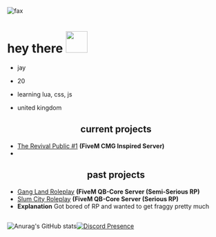 <img src="https://komarev.com/ghpvc/?username=Jay-Founder-SCRP&color=lightgray" alt="fax" width="" height="">

<h1>
  hey there
  <img src="https://media.giphy.com/media/hvRJCLFzcasrR4ia7z/giphy.gif" width="50px"/>
</h1>

- jay

- 20

- learning lua, css, js

- united kingdom

<p align="center">
  
</p>

<p align="center">

</p>

<h2 align="center">current projects</h2>

- [The Revival Public #1](https://discord.io/therevival) **(FiveM CMG Inspired Server)**
- 
 <h2 align="center">past projects</h2>
 
- [Gang Land Roleplay]() **(FiveM QB-Core Server (Semi-Serious RP)**
- [Slum City Roleplay]() **(FiveM QB-Core Server (Serious RP)**
 - **Explanation**
 Got bored of RP and wanted to get fraggy pretty much
<h2 align="center"></h2>

![Anurag's GitHub stats](https://github-readme-stats.vercel.app/api?username=JayTryingToDev&count_private=true&show_icons=true&theme=dracula)[![Discord Presence](https://lanyard-profile-readme.vercel.app/api/425377411161391104?theme=dark&bg=000000&animated=true&hideDiscrim=false&borderRadius=10px&idleMessage=Pay%20Me%20To%20Write%20You%20Code)](https://discord.com/users/425377411161391104)
